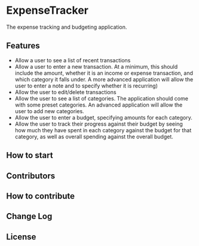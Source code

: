 # ExpenseTracker
The expense tracking and budgeting application.

## Features 
- Allow a user to see a list of recent transactions 
- Allow a user to enter a new transaction. At a minimum, this should include the amount, whether it is an income or expense transaction, and which category it falls under. A more advanced application will allow the user to enter a note and to specify whether it is recurring) 
- Allow the user to edit/delete transactions 
- Allow the user to see a list of categories. The application should come with some preset categories. An advanced application will allow the user to add new categories. 
- Allow the user to enter a budget, specifying amounts for each category. 
- Allow the user to track their progress against their budget by seeing how much they have spent in each category against the budget for that category, as well as overall spending against the overall budget. 


## How to start

## Contributors

## How to contribute

## Change Log

## License
